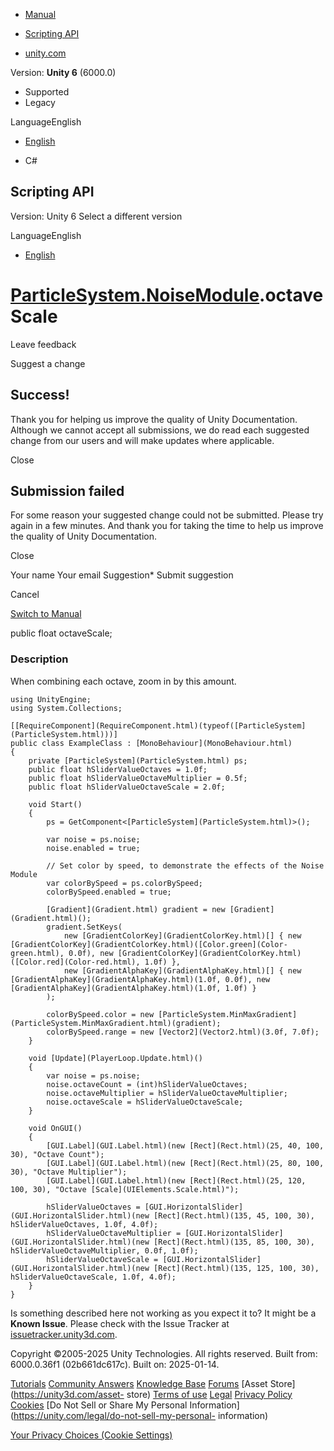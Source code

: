 [ ]()

  * [Manual](../Manual/index.html)
  * [Scripting API](../ScriptReference/index.html)

  * [unity.com](https://unity.com/)

Version: **Unity 6** (6000.0)

  * Supported
  * Legacy

LanguageEnglish

  * [English]()

  * C#

[ ](https://docs.unity3d.com)

## Scripting API

Version: Unity 6 Select a different version

LanguageEnglish

  * [English]()

#  [ParticleSystem.NoiseModule](ParticleSystem.NoiseModule.html).octaveScale

Leave feedback

Suggest a change

## Success!

Thank you for helping us improve the quality of Unity Documentation. Although
we cannot accept all submissions, we do read each suggested change from our
users and will make updates where applicable.

Close

## Submission failed

For some reason your suggested change could not be submitted. Please <a>try
again</a> in a few minutes. And thank you for taking the time to help us
improve the quality of Unity Documentation.

Close

Your name Your email Suggestion* Submit suggestion

Cancel

[Switch to Manual](../Manual/class-ParticleSystem.html "Go to ParticleSystem
Component in the Manual")

public float octaveScale;

### Description

When combining each octave, zoom in by this amount.

    
    
    using UnityEngine;
    using System.Collections;  
      
    [[RequireComponent](RequireComponent.html)(typeof([ParticleSystem](ParticleSystem.html)))]
    public class ExampleClass : [MonoBehaviour](MonoBehaviour.html)
    {
        private [ParticleSystem](ParticleSystem.html) ps;
        public float hSliderValueOctaves = 1.0f;
        public float hSliderValueOctaveMultiplier = 0.5f;
        public float hSliderValueOctaveScale = 2.0f;  
      
        void Start()
        {
            ps = GetComponent<[ParticleSystem](ParticleSystem.html)>();  
      
            var noise = ps.noise;
            noise.enabled = true;  
      
            // Set color by speed, to demonstrate the effects of the Noise Module
            var colorBySpeed = ps.colorBySpeed;
            colorBySpeed.enabled = true;  
      
            [Gradient](Gradient.html) gradient = new [Gradient](Gradient.html)();
            gradient.SetKeys(
                new [GradientColorKey](GradientColorKey.html)[] { new [GradientColorKey](GradientColorKey.html)([Color.green](Color-green.html), 0.0f), new [GradientColorKey](GradientColorKey.html)([Color.red](Color-red.html), 1.0f) },
                new [GradientAlphaKey](GradientAlphaKey.html)[] { new [GradientAlphaKey](GradientAlphaKey.html)(1.0f, 0.0f), new [GradientAlphaKey](GradientAlphaKey.html)(1.0f, 1.0f) }
            );  
      
            colorBySpeed.color = new [ParticleSystem.MinMaxGradient](ParticleSystem.MinMaxGradient.html)(gradient);
            colorBySpeed.range = new [Vector2](Vector2.html)(3.0f, 7.0f);
        }  
      
        void [Update](PlayerLoop.Update.html)()
        {
            var noise = ps.noise;
            noise.octaveCount = (int)hSliderValueOctaves;
            noise.octaveMultiplier = hSliderValueOctaveMultiplier;
            noise.octaveScale = hSliderValueOctaveScale;
        }  
      
        void OnGUI()
        {
            [GUI.Label](GUI.Label.html)(new [Rect](Rect.html)(25, 40, 100, 30), "Octave Count");
            [GUI.Label](GUI.Label.html)(new [Rect](Rect.html)(25, 80, 100, 30), "Octave Multiplier");
            [GUI.Label](GUI.Label.html)(new [Rect](Rect.html)(25, 120, 100, 30), "Octave [Scale](UIElements.Scale.html)");  
      
            hSliderValueOctaves = [GUI.HorizontalSlider](GUI.HorizontalSlider.html)(new [Rect](Rect.html)(135, 45, 100, 30), hSliderValueOctaves, 1.0f, 4.0f);
            hSliderValueOctaveMultiplier = [GUI.HorizontalSlider](GUI.HorizontalSlider.html)(new [Rect](Rect.html)(135, 85, 100, 30), hSliderValueOctaveMultiplier, 0.0f, 1.0f);
            hSliderValueOctaveScale = [GUI.HorizontalSlider](GUI.HorizontalSlider.html)(new [Rect](Rect.html)(135, 125, 100, 30), hSliderValueOctaveScale, 1.0f, 4.0f);
        }
    }
    

Is something described here not working as you expect it to? It might be a
**Known Issue**. Please check with the Issue Tracker at
[issuetracker.unity3d.com](https://issuetracker.unity3d.com).

Copyright ©2005-2025 Unity Technologies. All rights reserved. Built from:
6000.0.36f1 (02b661dc617c). Built on: 2025-01-14.

[Tutorials](https://unity3d.com/learn) [Community
Answers](https://answers.unity3d.com) [Knowledge
Base](https://support.unity3d.com/hc/en-us)
[Forums](https://forum.unity3d.com) [Asset Store](https://unity3d.com/asset-
store) [Terms of use](https://docs.unity3d.com/Manual/TermsOfUse.html)
[Legal](https://unity.com/legal) [Privacy
Policy](https://unity.com/legal/privacy-policy)
[Cookies](https://unity.com/legal/cookie-policy) [Do Not Sell or Share My
Personal Information](https://unity.com/legal/do-not-sell-my-personal-
information)

[Your Privacy Choices (Cookie Settings)](javascript:void\(0\);)

